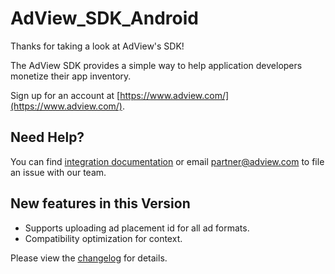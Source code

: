 # AdView_SDK_Android
Thanks for taking a look at AdView's SDK!

The AdView SDK provides a simple way to help application developers monetize their app inventory.

Sign up for an account at [https://www.adview.com/](https://www.adview.com/).

## Need Help?
You can find [integration documentation](https://github.com/adview/AdView_SDK_Android/blob/master/AdView%20Android%20SDK%20Integration%20Guide-rev%204.2.0.pdf) or email [partner@adview.com](mailto:partner@adview.com) to file an issue with our team.

## New features in this Version
  - Supports uploading ad placement id for all ad formats.
  - Compatibility optimization for context.

Please view the [changelog](https://github.com/adview/AdView_SDK_Android/blob/master/CHANGELOG.md) for details.